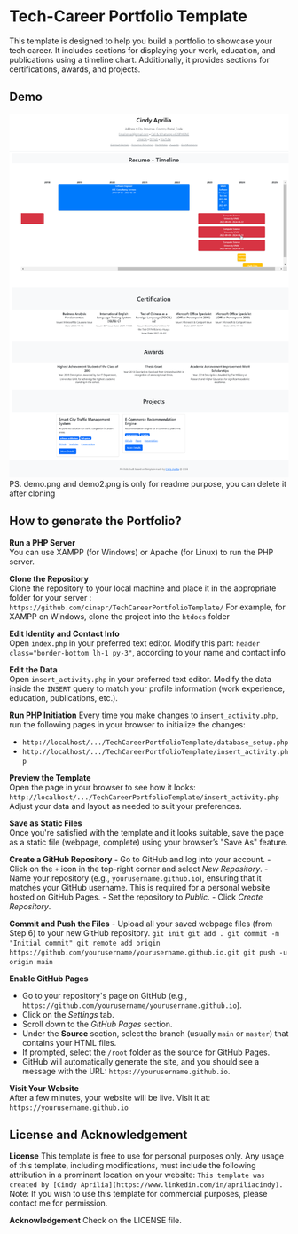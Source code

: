 # Tech-Career Portfolio Template

This template is designed to help you build a portfolio to showcase your tech career. 
It includes sections for displaying your work, education, and publications using a timeline chart. 
Additionally, it provides sections for certifications, awards, and projects.

## Demo
![Portfolio Template Screenshot](./demo.png)
PS. demo.png and demo2.png is only for readme purpose, you can delete it after cloning

## How to generate the Portfolio?

**Run a PHP Server**  
    You can use XAMPP (for Windows) or Apache (for Linux) to run the PHP server.
    
**Clone the Repository**  
Clone the repository to your local machine and place it in the appropriate folder for your server : `https://github.com/cinapr/TechCareerPortfolioTemplate/` 
For example, for XAMPP on Windows, clone the project into the `htdocs` folder
    
**Edit Identity and Contact Info**  
Open `index.php` in your preferred text editor.
Modify this part: `header class="border-bottom lh-1 py-3"`, according to your name and contact info
    
**Edit the Data**  
Open `insert_activity.php` in your preferred text editor. 
Modify the data inside the `INSERT` query to match your profile information (work experience, education, publications, etc.).
    
**Run PHP Initiation** 
Every time you make changes to `insert_activity.php`, run the following pages in your browser to initialize the changes: 
- `http://localhost/.../TechCareerPortfolioTemplate/database_setup.php` 
- `http://localhost/.../TechCareerPortfolioTemplate/insert_activity.php`
    
**Preview the Template**  
Open the page in your browser to see how it looks:
`http://localhost/.../TechCareerPortfolioTemplate/insert_activity.php`
Adjust your data and layout as needed to suit your preferences.
    
**Save as Static Files**  
Once you're satisfied with the template and it looks suitable, save the page as a static file (webpage, complete) using your browser’s "Save As" feature.
    
**Create a GitHub Repository**
    -   Go to GitHub and log into your account.
    -   Click on the `+` icon in the top-right corner and select *New Repository*.
    -   Name your repository (e.g., `yourusername.github.io`), ensuring that it matches your GitHub username. This is required for a personal website hosted on GitHub Pages.
    -   Set the repository to *Public*.
    -   Click *Create Repository*.

**Commit and Push the Files**
    -   Upload all your saved webpage files (from Step 6) to your new GitHub repository.
    `git init
    git add .
    git commit -m "Initial commit"
    git remote add origin https://github.com/yourusername/yourusername.github.io.git
    git push -u origin main` 
    
    
**Enable GitHub Pages**
-   Go to your repository's page on GitHub (e.g., `https://github.com/yourusername/yourusername.github.io`).
-   Click on the *Settings* tab.
-   Scroll down to the *GitHub Pages* section.
-   Under the **Source** section, select the branch (usually `main` or `master`) that contains your HTML files.
-   If prompted, select the `/root` folder as the source for GitHub Pages.
-   GitHub will automatically generate the site, and you should see a message with the URL: `https://yourusername.github.io`.

**Visit Your Website**  
After a few minutes, your website will be live. Visit it at:
`https://yourusername.github.io`


## License and Acknowledgement
**License**
This template is free to use for personal purposes only. 
Any usage of this template, including modifications, must include the following attribution in a prominent location on your website:
`This template was created by [Cindy Aprilia](https://www.linkedin.com/in/apriliacindy). `
Note: If you wish to use this template for commercial purposes, please contact me for permission.

**Acknowledgement**
Check on the LICENSE file.
